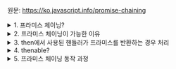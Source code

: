 원문: https://ko.javascript.info/promise-chaining

<details>
  <summary>1. 프라미스 체이닝?</summary>

  .then 메서드를 활용해 결과값을 반환하고, 반환된 결과값을 다음 then 에서 이어서 활용하는 식의 연쇄 과정
</details>

<details>
  <summary>2. 프라미스 체이닝이 가능한 이유</summary>

  promise.then은 반환값으로 프라미스를 반환하기 때문
</details>

<details>
  <summary>3. then에서 사용된 핸들러가 프라미스를 반환하는 경우 처리</summary>

  반환된 프라미스가 처리될 때 까지 기다린 후 처리 결과를 가지고 다음 체인으로 넘어감
</details>

<details>
  <summary>4. thenable?</summary>

  then 메서드가 구현되어 있는 객체

  프라미스 체이닝에서 해당 thenable 객체를 반환해 다음 체인으로 결과값을 전달할 수 있다.

  해당 then 메서드는 resolve, reject를 매개변수로 받아 둘 중 하나를 실행시켜야 한다.
</details>

<details>
  <summary>5. 프라미스 체이닝 동작 과정</summary>

  then, catch, finally의 핸들러에서 프라미스 반환 시, 해당 프라미스의 처리를 기다렸다가 처리 결과를 다음 체인에 넘겨준다.

  따라서 다음 핸들러들은 이전 핸들러의 프라미스 처리, 반환을 기다렸다가 동작한다.
  
</details>
